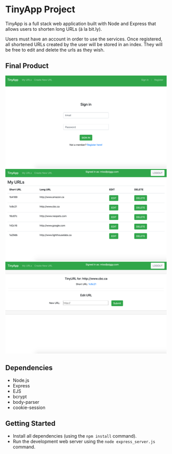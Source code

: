 # TinyApp Project

TinyApp is a full stack web application built with Node and Express that allows users to shorten long URLs (à la bit.ly). 

Users must have an account in order to use the services. Once registered, all shortened URLs created by the user will be stored in an index. They will be free to edit and delete the urls as they wish.

## Final Product

!["screenshot description"](https://github.com/samamoo/tinyapp/blob/master/docs/tinyapps_signin.png?raw=true)
!["screenshot description"](https://github.com/samamoo/tinyapp/blob/master/docs/tinyapps_urlsindex.png?raw=true)
!["screenshot description"](https://github.com/samamoo/tinyapp/blob/master/docs/tinyapps_newurl.png?raw=true)

## Dependencies

- Node.js
- Express
- EJS
- bcrypt
- body-parser
- cookie-session

## Getting Started

- Install all dependencies (using the `npm install` command).
- Run the development web server using the `node express_server.js` command.